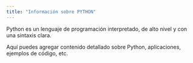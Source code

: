 ```yaml
---
title: "Información sobre PYTHON"
---
```


Python es un lenguaje de programación interpretado, de alto nivel y con una sintaxis clara.

Aquí puedes agregar contenido detallado sobre Python, aplicaciones, ejemplos de código, etc.